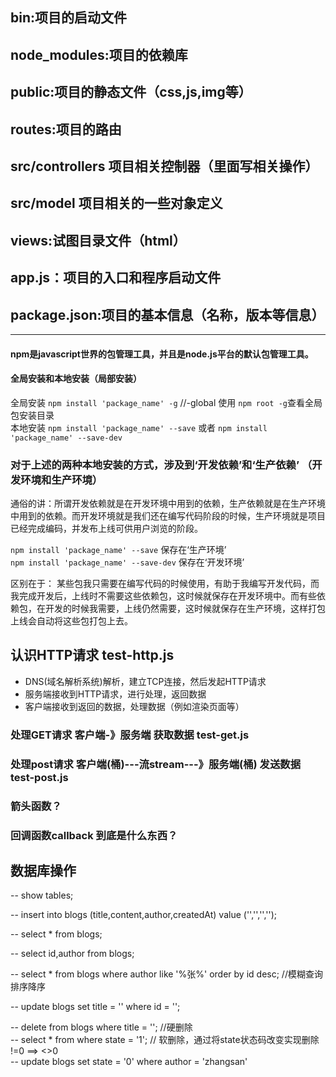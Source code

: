 ## bin:项目的启动文件   
## node_modules:项目的依赖库    
## public:项目的静态文件（css,js,img等）    
## routes:项目的路由 
## src/controllers 项目相关控制器（里面写相关操作）
## src/model 项目相关的一些对象定义   
## views:试图目录文件（html）   
## app.js：项目的入口和程序启动文件 
## package.json:项目的基本信息（名称，版本等信息） 
---     
#### npm是javascript世界的包管理工具，并且是node.js平台的默认包管理工具。   
#### 全局安装和本地安装（局部安装） 
全局安装 ```npm install 'package_name' -g```    //-global    使用 ```npm root -g```查看全局包安装目录    
本地安装 ```npm install 'package_name' --save```  或者 ```npm install 'package_name' --save-dev```  
### 对于上述的两种本地安装的方式，涉及到‘开发依赖’和‘生产依赖’ （开发环境和生产环境）   
通俗的讲：所谓开发依赖就是在开发环境中用到的依赖，生产依赖就是在生产环境中用到的依赖。而开发环境就是我们还在编写代码阶段的时候，生产环境就是项目已经完成编码，并发布上线可供用户浏览的阶段。  

```npm install 'package_name' --save``` 保存在‘生产环境’     
 ```npm install 'package_name' --save-dev```  保存在‘开发环境’   

 区别在于： 某些包我只需要在编写代码的时候使用，有助于我编写开发代码，而我完成开发后，上线时不需要这些依赖包，这时候就保存在开发环境中。而有些依赖包，在开发的时候我需要，上线仍然需要，这时候就保存在生产环境，这样打包上线会自动将这些包打包上去。
 
## 认识HTTP请求  test-http.js
 - DNS(域名解析系统)解析，建立TCP连接，然后发起HTTP请求 
 - 服务端接收到HTTP请求，进行处理，返回数据 
 - 客户端接收到返回的数据，处理数据（例如渲染页面等）       
  
### 处理GET请求  客户端-》服务端 获取数据  test-get.js
### 处理post请求   客户端(桶)---流stream---》服务端(桶) 发送数据   test-post.js


### 箭头函数？
### 回调函数callback 到底是什么东西？


## 数据库操作   
-- show tables;

-- insert into blogs (title,content,author,createdAt) value ('','','','');

-- select * from blogs;

-- select id,author from blogs;

-- select * from blogs where author like '%张%' order by id desc;  //模糊查询排序降序

-- update blogs set title = '' where id = '';

-- delete from blogs where title = '';           //硬删除   
-- select * from where state = '1';    // 软删除，通过将state状态码改变实现删除  !=0 ==> <>0    
-- update blogs set state = '0' where author = 'zhangsan'
